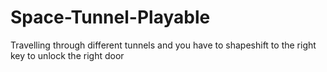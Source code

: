 # Space-Tunnel-Playable
Travelling through different tunnels and you have to shapeshift to the right key to unlock the right door
